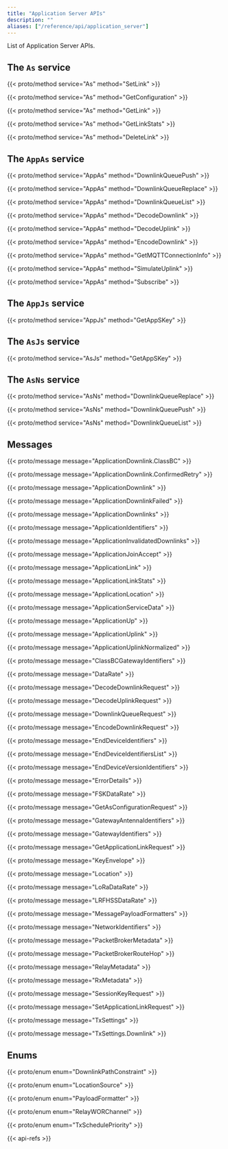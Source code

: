 ```yaml
---
title: "Application Server APIs"
description: ""
aliases: ["/reference/api/application_server"]
---
```


List of Application Server APIs.

<!--more-->

## The `As` service

{{< proto/method service="As" method="SetLink" >}}

{{< proto/method service="As" method="GetConfiguration" >}}

{{< proto/method service="As" method="GetLink" >}}

{{< proto/method service="As" method="GetLinkStats" >}}

{{< proto/method service="As" method="DeleteLink" >}}

## The `AppAs` service

{{< proto/method service="AppAs" method="DownlinkQueuePush" >}}

{{< proto/method service="AppAs" method="DownlinkQueueReplace" >}}

{{< proto/method service="AppAs" method="DownlinkQueueList" >}}

{{< proto/method service="AppAs" method="DecodeDownlink" >}}

{{< proto/method service="AppAs" method="DecodeUplink" >}}

{{< proto/method service="AppAs" method="EncodeDownlink" >}}

{{< proto/method service="AppAs" method="GetMQTTConnectionInfo" >}}

{{< proto/method service="AppAs" method="SimulateUplink" >}}

{{< proto/method service="AppAs" method="Subscribe" >}}

## The `AppJs` service

{{< proto/method service="AppJs" method="GetAppSKey" >}}

## The `AsJs` service

{{< proto/method service="AsJs" method="GetAppSKey" >}}

## The `AsNs` service

{{< proto/method service="AsNs" method="DownlinkQueueReplace" >}}

{{< proto/method service="AsNs" method="DownlinkQueuePush" >}}

{{< proto/method service="AsNs" method="DownlinkQueueList" >}}

## Messages

{{< proto/message message="ApplicationDownlink.ClassBC" >}}

{{< proto/message message="ApplicationDownlink.ConfirmedRetry" >}}

{{< proto/message message="ApplicationDownlink" >}}

{{< proto/message message="ApplicationDownlinkFailed" >}}

{{< proto/message message="ApplicationDownlinks" >}}

{{< proto/message message="ApplicationIdentifiers" >}}

{{< proto/message message="ApplicationInvalidatedDownlinks" >}}

{{< proto/message message="ApplicationJoinAccept" >}}

{{< proto/message message="ApplicationLink" >}}

{{< proto/message message="ApplicationLinkStats" >}}

{{< proto/message message="ApplicationLocation" >}}

{{< proto/message message="ApplicationServiceData" >}}

{{< proto/message message="ApplicationUp" >}}

{{< proto/message message="ApplicationUplink" >}}

{{< proto/message message="ApplicationUplinkNormalized" >}}

{{< proto/message message="ClassBCGatewayIdentifiers" >}}

{{< proto/message message="DataRate" >}}

{{< proto/message message="DecodeDownlinkRequest" >}}

{{< proto/message message="DecodeUplinkRequest" >}}

{{< proto/message message="DownlinkQueueRequest" >}}

{{< proto/message message="EncodeDownlinkRequest" >}}

{{< proto/message message="EndDeviceIdentifiers" >}}

{{< proto/message message="EndDeviceIdentifiersList" >}}

{{< proto/message message="EndDeviceVersionIdentifiers" >}}

{{< proto/message message="ErrorDetails" >}}

{{< proto/message message="FSKDataRate" >}}

{{< proto/message message="GetAsConfigurationRequest" >}}

{{< proto/message message="GatewayAntennaIdentifiers" >}}

{{< proto/message message="GatewayIdentifiers" >}}

{{< proto/message message="GetApplicationLinkRequest" >}}

{{< proto/message message="KeyEnvelope" >}}

{{< proto/message message="Location" >}}

{{< proto/message message="LoRaDataRate" >}}

{{< proto/message message="LRFHSSDataRate" >}}

{{< proto/message message="MessagePayloadFormatters" >}}

{{< proto/message message="NetworkIdentifiers" >}}

{{< proto/message message="PacketBrokerMetadata" >}}

{{< proto/message message="PacketBrokerRouteHop" >}}

{{< proto/message message="RelayMetadata" >}}

{{< proto/message message="RxMetadata" >}}

{{< proto/message message="SessionKeyRequest" >}}

{{< proto/message message="SetApplicationLinkRequest" >}}

{{< proto/message message="TxSettings" >}}

{{< proto/message message="TxSettings.Downlink" >}}

## Enums

{{< proto/enum enum="DownlinkPathConstraint" >}}

{{< proto/enum enum="LocationSource" >}}

{{< proto/enum enum="PayloadFormatter" >}}

{{< proto/enum enum="RelayWORChannel" >}}

{{< proto/enum enum="TxSchedulePriority" >}}

{{< api-refs >}}
